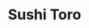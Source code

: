 ---
layout: place
title: "Sushi Toro"
permalink: /maryland/kensington/sushi-toro.html
stateAbbr: MD
stateName: Maryland
cityName: Kensington
seo:
  name: "Sushi Toro"
  type: Restaurant
  links: https://www.gosushitoro.com/
description: "Looking for sushi in Kensington, Maryland? Check out Sushi Toro for a delightful Japanese dining experience. Enjoy a variety of sushi and other dishes in a w..."
place_id: ChIJcycjeqfNt4kRStMVqRXNr44
photos:
  - name: >-
      places/ChIJcycjeqfNt4kRStMVqRXNr44/photos/AeeoHcJ1O5yW72sc-LVmsuzPULQ-h7vQKa5S5CC-_ir2KT_PW_tsMfQvsmKaWKILvt4IrBWpi8bBuqg_OoVQk8Ro0SprWo42nfFDVnjt3uzEiiesh708si7-l9Ug31sxXPsLGtPY5NqoPHgTv08bjtsJzd4S6WrzECKHJAPp1C6lMTvS93pAPPF7Gj_xPb5a-ilPpP8VyTuY47FAAg9yUMJcjwJM-SwCDQ15Zp2wUHBC1l7LuryC2mfuF_HrY-vPN_oRv8ylsH4PaMDxJpkq-0qFniKtxKGulUc3plTroPrYI3qb0frQQnUAn4L9vmw4dAf2y0ujMTGf3Xj9AEsWyTBlakiN_xqFVFSlnPjaNKPYDFUxsLWwY324_xeVEQmppK1Nry4tULG_gw1PeipTsicKqljr0GDYxo8oNrNBunB9ZSwS-g
    widthPx: 4000
    heightPx: 3000
    authorAttributions:
      - displayName: Mr. R
        uri: https://maps.google.com/maps/contrib/114094005541179912026
        photoUri: >-
          https://lh3.googleusercontent.com/a/ACg8ocLuXZhtyUbZF3MQODpxyChl8uruzk9plIJfmhUNriARA_9peg=s100-p-k-no-mo
    flagContentUri: >-
      https://www.google.com/local/imagery/report/?cb_client=maps_api_places.places_api&image_key=!1e10!2sCIHM0ogKEICAgIDbhpvpVQ&hl=en-US
    googleMapsUri: >-
      https://www.google.com/maps/place//data=!3m4!1e2!3m2!1sCIHM0ogKEICAgIDbhpvpVQ!2e10!4m2!3m1!1s0x89b7cda77a232773:0x8eafcd15a915d34a
  - name: >-
      places/ChIJcycjeqfNt4kRStMVqRXNr44/photos/AeeoHcI_WfbllygkhqBGoIJjGB5sZIj0Yc2MR8EtjUFth_AeXxQwbIiHNkzBIwQHFt2vKqPSbcN698z7Rd67Ox3O7ZNAUua_Yf7eY9VV4mGQ8sCfQBhUr89JWyv8koqkK4RHb8TyH5rUYrPR9g-R3Uk03yEWRqaUPhiFhnDjDX8ZDK-Zxt4DJ1aRu4_vGbn9QgJQPYttH9hEjpgbKfMMTYAPpLPuLfUzCTJLVMyf-m1XNazNQ9dVYLhdfInbzCW1JEoWp3nmG78em47yw2ykv51i_ONZ-Ws4MNHcm4yNn96droDfoFJ-7tzkLhyoEcvt7zSKfABF5GGXwuAyRHaegEbpLyC6pFDz6jB6LtrCZIRlZPqhMn4ypl5ydlvfLFK7nP9J8Skf8FI2EFpNxVvdQfMij786Tgzr9otCqdBGYaPoGP0Lcgw7
    widthPx: 4032
    heightPx: 3024
    authorAttributions:
      - displayName: Wei Liang
        uri: https://maps.google.com/maps/contrib/105417917852777323575
        photoUri: >-
          https://lh3.googleusercontent.com/a/ACg8ocIEUpNzRfsE5tZnH_7gEtsQSgPVM_W7Jq6tQGhK4om1NaI-UA=s100-p-k-no-mo
    flagContentUri: >-
      https://www.google.com/local/imagery/report/?cb_client=maps_api_places.places_api&image_key=!1e10!2sCIHM0ogKEICAgIDejOWAxgE&hl=en-US
    googleMapsUri: >-
      https://www.google.com/maps/place//data=!3m4!1e2!3m2!1sCIHM0ogKEICAgIDejOWAxgE!2e10!4m2!3m1!1s0x89b7cda77a232773:0x8eafcd15a915d34a
  - name: >-
      places/ChIJcycjeqfNt4kRStMVqRXNr44/photos/AeeoHcIejZrm8BXfPeKzsLmtk__NZjynXZX3vWY-YCa0JXJYw0nLt4hGTQWKeRIOL_TgMhmwWEkXUo35VF-Fs4w6MRJZt_M4POOoD11XZGn8Uo2vT_Hlvwg4saY-Ok3Vx_n6kooz75zQqi9OPOJEIOSXsuWH5eMmXjexWu1kfiyT9gZhUU4XkZSythEdD1wvkTSMW4Q9V0d_ytMrA2q4n1ZggEEokHZ9-Bu8ZYWNoTohmn-qQHbRuSyDz1cCsKcZYk8LTfOlUmzf5lVmJjgBEMTM-t8pydHhyz53AefrtKJSp6QNtnHxQTrH2PCO0YHeh8-ZFMgodQ2jtT_eH0qfHYJRLRmTrLS5CN-wPgXun9uLJzMDAh7XbVPx8DnReLxSHxqMzOJOhzrXl2lhH_razcH8XV0mfMGnVbw4Cgp4p4MmQGBh8a8
    widthPx: 4800
    heightPx: 3600
    authorAttributions:
      - displayName: Victoria Serrano
        uri: https://maps.google.com/maps/contrib/118229917310070586200
        photoUri: >-
          https://lh3.googleusercontent.com/a-/ALV-UjVUoQPWHEpgRJknifxSn9bRPA5KOlvhZVS34JQoZcAQCSK_VkhT=s100-p-k-no-mo
    flagContentUri: >-
      https://www.google.com/local/imagery/report/?cb_client=maps_api_places.places_api&image_key=!1e10!2sCIHM0ogKEICAgMCwgInbsgE&hl=en-US
    googleMapsUri: >-
      https://www.google.com/maps/place//data=!3m4!1e2!3m2!1sCIHM0ogKEICAgMCwgInbsgE!2e10!4m2!3m1!1s0x89b7cda77a232773:0x8eafcd15a915d34a
  - name: >-
      places/ChIJcycjeqfNt4kRStMVqRXNr44/photos/AeeoHcLak-yxnOEGUZjuwnZfKh94XLfCM2TcI507Ls8LiymDMgEi0Fus7x7FO3PH6vq0OKAOvfdKYueDHIHMnFsAj8iDPx675qdMgKCZlg1e5vGmwNO5UEGRdSBsJJz-8IrWMK5LSKxAAsWW8AInBMCwa-W9c4rxbG9yDPKCytTy4Z7O3Xq-7HZIBTmHInuzCoUmFrPFD8XUqyAweyFJAUkn7mQyBRqvWWRvr_ocgd7ijXXZZ7r0MgnzJsl_e_f22rErSBdH-JKGZyHGnZjBhtOKLEG9R87Z8zcUHxk0tXZmeOP-lQ
    widthPx: 1545
    heightPx: 2000
    authorAttributions:
      - displayName: Sushi Toro
        uri: https://maps.google.com/maps/contrib/111479811401718894839
        photoUri: >-
          https://lh3.googleusercontent.com/a-/ALV-UjXAaKbF0D2S0YbKA4WFrdq1_GlBX-r8QKLAPOz8IcR_Wujf_FU=s100-p-k-no-mo
    flagContentUri: >-
      https://www.google.com/local/imagery/report/?cb_client=maps_api_places.places_api&image_key=!1e10!2sAF1QipODv4b4OHbZHbkV2uFflC2PdRRpjiQSJbiTucLC&hl=en-US
    googleMapsUri: >-
      https://www.google.com/maps/place//data=!3m4!1e2!3m2!1sAF1QipODv4b4OHbZHbkV2uFflC2PdRRpjiQSJbiTucLC!2e10!4m2!3m1!1s0x89b7cda77a232773:0x8eafcd15a915d34a
  - name: >-
      places/ChIJcycjeqfNt4kRStMVqRXNr44/photos/AeeoHcL8q7-I0a1HcMkHoNTzXJAvEMIkwHeHo3wY7WweXAeODyb1FrhOrQNZS1S_neg2b8xXzNcU-y0Tho3FOQpg_pXDfgpiDCY4-OefdYN3nMTvNwDRPoH3WDP8ccSEe5bagz7WBg-8Au_Oo3bL2-PB8NiUz0vAO9go5-77AaQkcNNq6JQkSaIiNGhoQ_X2sxerBrhqB9-f6WUbgh9hfa01t9dPc0UeW6K0fxOdEae88O4DhMs_FF0PnwnWHueKlfBo43Sfn3o6QGkfpwYXP1igIrdgDfdjggSw3MxMZBnGZzjBia4nPb_chWPin3GhhM4IdgHZp9ZNqItO-FQmtw_PUoT817oHes19cMM6DCz__bhgzIOWvbyuaCnJF9NYzNMG0URjVTXPb-NvUWMRdp7oif2lsZxWqzCFiAB592_oyuU
    widthPx: 3702
    heightPx: 2852
    authorAttributions:
      - displayName: Elena Romanov
        uri: https://maps.google.com/maps/contrib/101014831574510013314
        photoUri: >-
          https://lh3.googleusercontent.com/a/ACg8ocJWx1g-sVj2PAWLGUJwvLH-NCTiDtzfvjJ_tJ9JHsq56Pwbbg=s100-p-k-no-mo
    flagContentUri: >-
      https://www.google.com/local/imagery/report/?cb_client=maps_api_places.places_api&image_key=!1e10!2sCIHM0ogKEICAgIC329ixOg&hl=en-US
    googleMapsUri: >-
      https://www.google.com/maps/place//data=!3m4!1e2!3m2!1sCIHM0ogKEICAgIC329ixOg!2e10!4m2!3m1!1s0x89b7cda77a232773:0x8eafcd15a915d34a
  - name: >-
      places/ChIJcycjeqfNt4kRStMVqRXNr44/photos/AeeoHcJ6x1HPuBK4nr6kNiIhCvAbNuZOsbAzPG-SEhue6IpXQqz4ihkEnsR-iIcyFv1eiblJWt68o62AoqU9lDkpuLRaTvqU4SvD2AhIBOEJHqThfNfdn48uxlRlpbTQ4X5hpxdDkgaEQ9aVbZbBY5C8YL1827oz9q4-f3j2qat0gp34rPzB89LQuYgPj_HXaaLnFeL5GTZg7YucVlACLfFsAJDYAJhkyZePoJ5cGaJ5OolNk05PN85RfCagM6bw-OzUdTc5Rg1xXxm7YsmGlBKYTpCLAkvOPzNVYTc3nUUPNKqZZBEDBBETxZnx92axYsUz91Edxmc9GOluilv7Rg2pgrXFx1WGnAy7W3cD1f6OTKo3bQHuu4P8_7plkQ35IHh9g099JMI_CGp7iES7oTjzIflIhG3hpjeIIrVriABMtTjGP5DT
    widthPx: 3600
    heightPx: 4800
    authorAttributions:
      - displayName: Ah Htike
        uri: https://maps.google.com/maps/contrib/103976660743417620390
        photoUri: >-
          https://lh3.googleusercontent.com/a-/ALV-UjXvBNfJocQBX-M7WcmOKEGFAiug5blA3P7-4UOqRgXa2WUPCEEH=s100-p-k-no-mo
    flagContentUri: >-
      https://www.google.com/local/imagery/report/?cb_client=maps_api_places.places_api&image_key=!1e10!2sCIHM0ogKEICAgIDX1LaA1AE&hl=en-US
    googleMapsUri: >-
      https://www.google.com/maps/place//data=!3m4!1e2!3m2!1sCIHM0ogKEICAgIDX1LaA1AE!2e10!4m2!3m1!1s0x89b7cda77a232773:0x8eafcd15a915d34a
  - name: >-
      places/ChIJcycjeqfNt4kRStMVqRXNr44/photos/AeeoHcK1QWB6PxxSOoAVuUQGvBNfs-b0vfEWY2cdPZNbLi9fnVlc7W6y6kuyOPnh-0cZ17c9rJ3PRpfZQZ7QpTC9mNvX99b91YPWRlwZKyCh_EC1pFRQNh6XdzmletwG-V_nAACD9z6ZH9CKhEggg8N9nRR14poykrAFDyLgEUf6p68BalE183eAAUsVRTOGQoEpRFL-mxkTFrkGwy4x5H4tZITycpD3CFOEYIZ65nIg-H5tTioDtPWMQw1cQWSDEEhzApZtRq77jI9beHWmQ_Df3jhx9NaWJPjqA3X7uLvhP2FoZKOsm6zz2SvBfoimQtHFqZZNSSQJ6NsVDrp8ibTf1Xu2Lostv5fF1C5xyqgsawvZbzrTcS5jVdShlDEct0i-5H1ng35QnE_MMYxIsrC2w8zQ9m5DZs1I7jYUnYmC2hHCsw18
    widthPx: 2700
    heightPx: 4800
    authorAttributions:
      - displayName: Dondré
        uri: https://maps.google.com/maps/contrib/111668653171555853804
        photoUri: >-
          https://lh3.googleusercontent.com/a-/ALV-UjW-w_1-Jhw6f_me1OmnW2L5GUeCpABtsxFeFZVM1IOL6tQPGwbMvQ=s100-p-k-no-mo
    flagContentUri: >-
      https://www.google.com/local/imagery/report/?cb_client=maps_api_places.places_api&image_key=!1e10!2sCIHM0ogKEICAgICf5dTh4gE&hl=en-US
    googleMapsUri: >-
      https://www.google.com/maps/place//data=!3m4!1e2!3m2!1sCIHM0ogKEICAgICf5dTh4gE!2e10!4m2!3m1!1s0x89b7cda77a232773:0x8eafcd15a915d34a
  - name: >-
      places/ChIJcycjeqfNt4kRStMVqRXNr44/photos/AeeoHcK1Iz_1mUHR-udKUQW6Wu2IuL91Zm6dgHzZl9wMbpw_VgXaxNY5Nt66pwfKpWTJndAVV5v6NxKwlSrceDV95nm1XMrmVDWcJajn6f-RqO7E4Vo9z6IUcciH-oZsKB8nGrs7rY4AwmwhOcUmy3cVezyprkZ5AmF8Rk3fXTo80IJZZFF_wOwuDR6znFNOORgqYyDmktIRlpMp7IsU8DF80ZL80m0kiuQwUlOXcouzkPvuZ9gQuepKcSe9Sir1MuyLTM3RS8td9pODX3RXga5c9JQd0ChfwQHw2vXA5j2dXUHjg58wUsF_XMHpSniz1qRgdJMt5mNocu_6pw9D3rvvYYHl3Zau471_2eJDvxmfCm_kS2sdDl46bjnkkoSKO7WxgjVxYAo6-Hon-_hzp7q5GDvj1RIXOISruVRu-0xfYOSBQA
    widthPx: 4032
    heightPx: 3024
    authorAttributions:
      - displayName: Nathaniel Kelly
        uri: https://maps.google.com/maps/contrib/103656643004625224183
        photoUri: >-
          https://lh3.googleusercontent.com/a-/ALV-UjVaJHyKtavaxHuB7Ny-T2g6hidmhCyQKM75kkVwXglO2hUjYj0=s100-p-k-no-mo
    flagContentUri: >-
      https://www.google.com/local/imagery/report/?cb_client=maps_api_places.places_api&image_key=!1e10!2sCIHM0ogKEICAgIDf476ACA&hl=en-US
    googleMapsUri: >-
      https://www.google.com/maps/place//data=!3m4!1e2!3m2!1sCIHM0ogKEICAgIDf476ACA!2e10!4m2!3m1!1s0x89b7cda77a232773:0x8eafcd15a915d34a
  - name: >-
      places/ChIJcycjeqfNt4kRStMVqRXNr44/photos/AeeoHcKY_ViJedgQ4tPZxR6satncZHSB_xBxwkmqncSAZ-GB9tDBQXlC98nGfiKoBWA8_yE_rXWqHJjuDbw7HY-4C_7yF52VOaZooRSXbxXAf300l404IfSggYgTOjoQ1v9DlmoGulgSyccrYDZxW0VI2xcDi8f5rKjrxCzybxQBv02n92UAcCbScoXp1n9LCCcbIaBvT52jhO_vUiT03cLc4ZGMIeW80tx10MHh-d-428SmNZJbD0W1FzJz1V4BkBwuuxjFwZHm0Nuo46f_yPaddaRtKCDYztvtq5gMp-yqMTae3B3I3pnXXes6vIZXfnLYiQQw-EzYJSbEYuHjN9b3XwrRchGtVvZ3htHfK10H3UXfJN8xa4lGc0XlM6R8CAsd2LzCNr47q92RVUjyKbwz-HiNtJ7z0Ew7G0aMrc9Ro3HfXuHb
    widthPx: 4032
    heightPx: 2268
    authorAttributions:
      - displayName: Ragavan Suresh
        uri: https://maps.google.com/maps/contrib/102474631969675309117
        photoUri: >-
          https://lh3.googleusercontent.com/a-/ALV-UjXC307VsAoRiV7iYkiU4BCS7t9L47PYwbA8RWoxzY-xCSm8psY=s100-p-k-no-mo
    flagContentUri: >-
      https://www.google.com/local/imagery/report/?cb_client=maps_api_places.places_api&image_key=!1e10!2sCIHM0ogKEICAgIDzoZi-qwE&hl=en-US
    googleMapsUri: >-
      https://www.google.com/maps/place//data=!3m4!1e2!3m2!1sCIHM0ogKEICAgIDzoZi-qwE!2e10!4m2!3m1!1s0x89b7cda77a232773:0x8eafcd15a915d34a
  - name: >-
      places/ChIJcycjeqfNt4kRStMVqRXNr44/photos/AeeoHcKUJd7YbHxbzJUEvHBDEgxM-AgFKIQ-kjb2OFh5_K0hv1F6_6PTO0raoJEKn4RGDbc0SYqBfpnVIpPPMokuzkXK0KcEjdKmzPyuMjjej3q4-vCyNXdZHXCdbau8JuS3ljRqjpDF8_kcRoN7vRg02PKi0Cdm1lF76v4UXdNxgBgdK1AQ78PF0PqRBYuB1xyzSPg3XV7Zy7keqYCmviTUgvcUt7E4QvyJiJzE5OOndN6WcLjawttGwDK6FpfvAfTGC9d_lR7F8cKnZY2qff-MRxYz4QdaidOfLOpbcZjtZLJYaibdyXRuJFvItEz8Xpz-XZWVI66y0fEALdAAzlpZkaVYSplaZxlj1DSobT33dYLcVqUD6S8lll_C49o5SORybqUmR8lRwotUkB6c2NmVXRu3Pgkn50JWmMXTZrKohc-PLcNc
    widthPx: 4032
    heightPx: 3024
    authorAttributions:
      - displayName: Monsieur Le Gourmand
        uri: https://maps.google.com/maps/contrib/118258059579979236502
        photoUri: >-
          https://lh3.googleusercontent.com/a/ACg8ocL1ZtS99FQzwNPUhbYMfkkOz5SOq5IfR3lYF6K9Z_Y2psEMkw=s100-p-k-no-mo
    flagContentUri: >-
      https://www.google.com/local/imagery/report/?cb_client=maps_api_places.places_api&image_key=!1e10!2sCIHM0ogKEICAgICHjufO4AE&hl=en-US
    googleMapsUri: >-
      https://www.google.com/maps/place//data=!3m4!1e2!3m2!1sCIHM0ogKEICAgICHjufO4AE!2e10!4m2!3m1!1s0x89b7cda77a232773:0x8eafcd15a915d34a
address: 5268 Nicholson Ln Suite P, Kensington, MD 20895, USA
street: 5268 Nicholson Ln Suite P
city: Kensington
state: MD
zip: '20895'
country: USA
neighborhood: null
latitude: '39.044480'
longitude: '-77.106755'
accessibility_options:
  wheelchairAccessibleParking: true
  wheelchairAccessibleEntrance: true
  wheelchairAccessibleRestroom: true
  wheelchairAccessibleSeating: true
business_status: OPERATIONAL
name: Sushi Toro
google_maps_links:
  directionsUri: >-
    https://www.google.com/maps/dir//''/data=!4m7!4m6!1m1!4e2!1m2!1m1!1s0x89b7cda77a232773:0x8eafcd15a915d34a!3e0
  placeUri: https://maps.google.com/?cid=10281661967224918858
  writeAReviewUri: >-
    https://www.google.com/maps/place//data=!4m3!3m2!1s0x89b7cda77a232773:0x8eafcd15a915d34a!12e1
  reviewsUri: >-
    https://www.google.com/maps/place//data=!4m4!3m3!1s0x89b7cda77a232773:0x8eafcd15a915d34a!9m1!1b1
  photosUri: >-
    https://www.google.com/maps/place//data=!4m3!3m2!1s0x89b7cda77a232773:0x8eafcd15a915d34a!10e5
primary_type: Sushi Restaurant
opening_hours:
  regular: null
  current: null
secondary_opening_hours:
  regular:
    weekdayDescriptions: null
    type: null
  current:
    weekdayDescriptions: null
    type: null
phone: (240) 669-8584
price_level: null
price_range: $20 &ndash; $30
rating: '4.7'
rating_count: 221
website: https://www.gosushitoro.com/
reviews:
  - name: >-
      places/ChIJcycjeqfNt4kRStMVqRXNr44/reviews/ChdDSUhNMG9nS0VJQ0FnTUN3Z0luYjBnRRAB
    relativePublishTimeDescription: 4 weeks ago
    rating: 5
    text:
      text: >-
        As a major sushi lover, I’m always on the lookout for fresh,
        high-quality sushi, and Sushi Toro has officially become my go-to spot!
        The food here is incredibly fresh, and every bite was absolutely
        delicious. I sat at the bar and treated myself to a large lunch, and it
        truly hit the spot.


        The restaurant is on the smaller side, but that just adds to its cozy
        charm. Plus, there’s plenty of parking, which is always a plus. The
        service was a little slow, but I believe that’s because the restaurant
        was full when I visited. That said, I appreciated that they don’t rush
        you—they give you time and space to fully enjoy your meal.


        I love sushi not only for how delicious it is but also for how healthy
        it can be, and Sushi Toro delivers on both fronts. If you’re a sushi
        fan, I highly recommend checking this place out!
      languageCode: en
    originalText:
      text: >-
        As a major sushi lover, I’m always on the lookout for fresh,
        high-quality sushi, and Sushi Toro has officially become my go-to spot!
        The food here is incredibly fresh, and every bite was absolutely
        delicious. I sat at the bar and treated myself to a large lunch, and it
        truly hit the spot.


        The restaurant is on the smaller side, but that just adds to its cozy
        charm. Plus, there’s plenty of parking, which is always a plus. The
        service was a little slow, but I believe that’s because the restaurant
        was full when I visited. That said, I appreciated that they don’t rush
        you—they give you time and space to fully enjoy your meal.


        I love sushi not only for how delicious it is but also for how healthy
        it can be, and Sushi Toro delivers on both fronts. If you’re a sushi
        fan, I highly recommend checking this place out!
      languageCode: en
    authorAttribution:
      displayName: Victoria Serrano
      uri: https://www.google.com/maps/contrib/118229917310070586200/reviews
      photoUri: >-
        https://lh3.googleusercontent.com/a-/ALV-UjVUoQPWHEpgRJknifxSn9bRPA5KOlvhZVS34JQoZcAQCSK_VkhT=s128-c0x00000000-cc-rp-mo-ba3
    publishTime: '2025-03-15T19:03:32.876537Z'
    flagContentUri: >-
      https://www.google.com/local/review/rap/report?postId=ChdDSUhNMG9nS0VJQ0FnTUN3Z0luYjBnRRAB&d=17924085&t=1
    googleMapsUri: >-
      https://www.google.com/maps/reviews/data=!4m6!14m5!1m4!2m3!1sChdDSUhNMG9nS0VJQ0FnTUN3Z0luYjBnRRAB!2m1!1s0x89b7cda77a232773:0x8eafcd15a915d34a
  - name: >-
      places/ChIJcycjeqfNt4kRStMVqRXNr44/reviews/ChdDSUhNMG9nS0VJQ0FnSURmNDc2QTBBRRAB
    relativePublishTimeDescription: 3 months ago
    rating: 5
    text:
      text: >-
        A really cozy place on Nicholson Lane. Very fresh and a good assortment
        in the Sashimi Deluxe. Drawback is White Flint/North Bethesda prices. My
        mother has a Poke bowl and enjoyed it. Planning to visit again in the
        future.
      languageCode: en
    originalText:
      text: >-
        A really cozy place on Nicholson Lane. Very fresh and a good assortment
        in the Sashimi Deluxe. Drawback is White Flint/North Bethesda prices. My
        mother has a Poke bowl and enjoyed it. Planning to visit again in the
        future.
      languageCode: en
    authorAttribution:
      displayName: Nathaniel Kelly
      uri: https://www.google.com/maps/contrib/103656643004625224183/reviews
      photoUri: >-
        https://lh3.googleusercontent.com/a-/ALV-UjVaJHyKtavaxHuB7Ny-T2g6hidmhCyQKM75kkVwXglO2hUjYj0=s128-c0x00000000-cc-rp-mo-ba5
    publishTime: '2025-01-10T00:04:26.308053Z'
    flagContentUri: >-
      https://www.google.com/local/review/rap/report?postId=ChdDSUhNMG9nS0VJQ0FnSURmNDc2QTBBRRAB&d=17924085&t=1
    googleMapsUri: >-
      https://www.google.com/maps/reviews/data=!4m6!14m5!1m4!2m3!1sChdDSUhNMG9nS0VJQ0FnSURmNDc2QTBBRRAB!2m1!1s0x89b7cda77a232773:0x8eafcd15a915d34a
  - name: >-
      places/ChIJcycjeqfNt4kRStMVqRXNr44/reviews/ChdDSUhNMG9nS0VJQ0FnSUNmNWRUaHdnRRAB
    relativePublishTimeDescription: 3 months ago
    rating: 4
    text:
      text: >-
        I stopped in for a quick lunch, service was good the food came out
        pretty quick and the happy hour menu is solid. Sushi Toro has all the
        traditional rolls as well as a few pages of specialty rolls.
      languageCode: en
    originalText:
      text: >-
        I stopped in for a quick lunch, service was good the food came out
        pretty quick and the happy hour menu is solid. Sushi Toro has all the
        traditional rolls as well as a few pages of specialty rolls.
      languageCode: en
    authorAttribution:
      displayName: Dondré
      uri: https://www.google.com/maps/contrib/111668653171555853804/reviews
      photoUri: >-
        https://lh3.googleusercontent.com/a-/ALV-UjW-w_1-Jhw6f_me1OmnW2L5GUeCpABtsxFeFZVM1IOL6tQPGwbMvQ=s128-c0x00000000-cc-rp-mo-ba6
    publishTime: '2024-12-31T03:26:50.821793Z'
    flagContentUri: >-
      https://www.google.com/local/review/rap/report?postId=ChdDSUhNMG9nS0VJQ0FnSUNmNWRUaHdnRRAB&d=17924085&t=1
    googleMapsUri: >-
      https://www.google.com/maps/reviews/data=!4m6!14m5!1m4!2m3!1sChdDSUhNMG9nS0VJQ0FnSUNmNWRUaHdnRRAB!2m1!1s0x89b7cda77a232773:0x8eafcd15a915d34a
  - name: >-
      places/ChIJcycjeqfNt4kRStMVqRXNr44/reviews/ChdDSUhNMG9nS0VJQ0FnSUNIanVmT2dBRRAB
    relativePublishTimeDescription: 7 months ago
    rating: 5
    text:
      text: >-
        #DCGourmet


        Well, DCGourmet now endorses a third sushi joint in the DC area, vs
        previously only two. A friend invited me here, and I am so glad we went!
        Lovely, calm and clean atmosphere plus super fresh and artistic,
        symphonically harmonious sushi. I even loved the miso soup, which is an
        item I usually skip, but took a chance this time. It was hot, flavorful,
        DELICIOUS, and unlike any miso I’d ever had before.


        DC area sushi usually disappoints. I assure you this place pleases to
        the nines. It has 4.8 stars for good reason. Come see for yourself!
      languageCode: en
    originalText:
      text: >-
        #DCGourmet


        Well, DCGourmet now endorses a third sushi joint in the DC area, vs
        previously only two. A friend invited me here, and I am so glad we went!
        Lovely, calm and clean atmosphere plus super fresh and artistic,
        symphonically harmonious sushi. I even loved the miso soup, which is an
        item I usually skip, but took a chance this time. It was hot, flavorful,
        DELICIOUS, and unlike any miso I’d ever had before.


        DC area sushi usually disappoints. I assure you this place pleases to
        the nines. It has 4.8 stars for good reason. Come see for yourself!
      languageCode: en
    authorAttribution:
      displayName: Monsieur Le Gourmand
      uri: https://www.google.com/maps/contrib/118258059579979236502/reviews
      photoUri: >-
        https://lh3.googleusercontent.com/a/ACg8ocL1ZtS99FQzwNPUhbYMfkkOz5SOq5IfR3lYF6K9Z_Y2psEMkw=s128-c0x00000000-cc-rp-mo-ba4
    publishTime: '2024-09-05T01:40:22.435252Z'
    flagContentUri: >-
      https://www.google.com/local/review/rap/report?postId=ChdDSUhNMG9nS0VJQ0FnSUNIanVmT2dBRRAB&d=17924085&t=1
    googleMapsUri: >-
      https://www.google.com/maps/reviews/data=!4m6!14m5!1m4!2m3!1sChdDSUhNMG9nS0VJQ0FnSUNIanVmT2dBRRAB!2m1!1s0x89b7cda77a232773:0x8eafcd15a915d34a
  - name: >-
      places/ChIJcycjeqfNt4kRStMVqRXNr44/reviews/ChdDSUhNMG9nS0VJQ0FnSURYcWFLS2lnRRAB
    relativePublishTimeDescription: 5 months ago
    rating: 5
    text:
      text: >-
        We got miso soup, dumplings, salmon lovers, and a poke bowl. Everything
        was delicious and the service was prompt and friendly. We will
        absolutely be back.
      languageCode: en
    originalText:
      text: >-
        We got miso soup, dumplings, salmon lovers, and a poke bowl. Everything
        was delicious and the service was prompt and friendly. We will
        absolutely be back.
      languageCode: en
    authorAttribution:
      displayName: B
      uri: https://www.google.com/maps/contrib/112920712246600318822/reviews
      photoUri: >-
        https://lh3.googleusercontent.com/a/ACg8ocK3fGyKSiW6y7gm0ccwfBuK3bBHPQ3JMuD864RZ0oHj00Q-z7E=s128-c0x00000000-cc-rp-mo-ba4
    publishTime: '2024-10-29T02:43:43.325747Z'
    flagContentUri: >-
      https://www.google.com/local/review/rap/report?postId=ChdDSUhNMG9nS0VJQ0FnSURYcWFLS2lnRRAB&d=17924085&t=1
    googleMapsUri: >-
      https://www.google.com/maps/reviews/data=!4m6!14m5!1m4!2m3!1sChdDSUhNMG9nS0VJQ0FnSURYcWFLS2lnRRAB!2m1!1s0x89b7cda77a232773:0x8eafcd15a915d34a
parking_options:
  freeParkingLot: true
  freeStreetParking: true
  valetParking: false
payment_options:
  acceptsCreditCards: true
  acceptsDebitCards: true
  acceptsCashOnly: false
  acceptsNfc: true
allow_dogs: null
curbside_pickup: null
delivery: true
dine_in: true
good_for_children: true
good_for_groups: null
good_for_sports: false
live_music: false
menu_for_children: false
outdoor_seating: false
reservable: false
restroom: true
serves_beer: true
serves_breakfast: null
serves_brunch: false
serves_cocktails: null
serves_coffee: false
serves_dinner: true
serves_dessert: true
serves_lunch: true
serves_vegetarian_food: true
serves_wine: true
takeout: true
summary: null

---